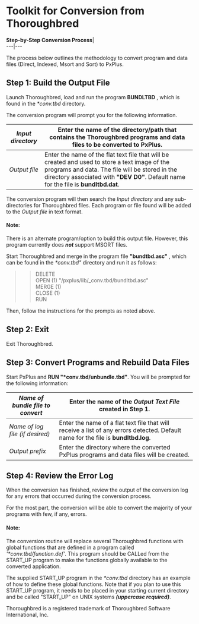 # Toolkit for Conversion from Thoroughbred

**Step-by-Step Conversion Process**|   
---|---  
  
The process below outlines the methodology to convert program and data files (Direct, Indexed, Msort and Sort) to PxPlus.

## Step 1: Build the Output File

Launch Thoroughbred, load and run the program **BUNDLTBD** , which is found in the _*conv.tbd_ directory. 

The conversion program will prompt you for the following information.

_Input directory_ |  Enter the name of the directory/path that contains the Thoroughbred programs and data files to be converted to PxPlus.  
---|---  
_Output file_ |  Enter the name of the flat text file that will be created and used to store a text image of the programs and data. The file will be stored in the directory associated with **"DEV D0"**. Default name for the file is **bundltbd.dat**.  
  
The conversion program will then search the _Input directory_ and any sub-directories for Thoroughbred files. Each program or file found will be added to the _Output file_ in text format.

#### **Note:**  
There is an alternate program/option to build this output file. However, this program currently does **_not_** support MSORT files.

Start Thoroughbred and merge in the program file **"bundtbd.asc"** , which can be found in the _*conv.tbd"_ directory and run it as follows:

> >DELETE  
>  >OPEN (1) "/pxplus/lib/_conv.tbd/bundltbd.asc"  
>  >MERGE (1)  
>  >CLOSE (1)  
>  >RUN

Then, follow the instructions for the prompts as noted above.

## Step 2: Exit

Exit Thoroughbred.

## Step 3: Convert Programs and Rebuild Data Files

Start PxPlus and **RUN "*conv.tbd/unbundle.tbd"**. You will be prompted for the following information:

_Name of bundle file to convert_ |  Enter the name of the _Output Text File_ created in Step 1.  
---|---  
_Name of log file (if desired)_ |  Enter the name of a flat text file that will receive a list of any errors detected. Default name for the file is **bundltbd.log**.  
_Output prefix_ |  Enter the directory where the converted PxPlus programs and data files will be created.  
  
## Step 4: Review the Error Log

When the conversion has finished, review the output of the conversion log for any errors that occurred during the conversion process.

For the most part, the conversion will be able to convert the majority of your programs with few, if any, errors.

#### **Note:**  
The conversion routine will replace several Thoroughbred functions with global functions that are defined in a program called _'*conv.tbd/function.def'_. This program should be CALLed from the START_UP program to make the functions globally available to the converted application.  
  
The supplied START_UP program in the _*conv.tbd_ directory has an example of how to define these global functions. Note that if you plan to use this START_UP program, it needs to be placed in your starting current directory and be called "START_UP" on UNIX systems **_(uppercase required)_**.

Thoroughbred is a registered trademark of Thoroughbred Software International, Inc.
